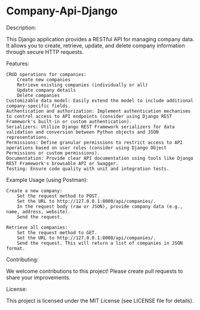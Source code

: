 # Company-Api-Django
Description:

This Django application provides a RESTful API for managing company data. It allows you to create, retrieve, update, and delete company information through secure HTTP requests.

Features:

    CRUD operations for companies:
        Create new companies
        Retrieve existing companies (individually or all)
        Update company details
        Delete companies
    Customizable data model: Easily extend the model to include additional company-specific fields.
    Authentication and authorization: Implement authentication mechanisms to control access to API endpoints (consider using Django REST Framework's built-in or custom authentication).
    Serializers: Utilize Django REST Framework serializers for data validation and conversion between Python objects and JSON representations.
    Permissions: Define granular permissions to restrict access to API operations based on user roles (consider using Django Object Permissions or custom permissions).
    Documentation: Provide clear API documentation using tools like Django REST Framework's browsable API or Swagger.
    Testing: Ensure code quality with unit and integration tests.

Example Usage (using Postman):

    Create a new company:
        Set the request method to POST.
        Set the URL to http://127.0.0.1:8000/api/companies/.
        In the request body (raw or JSON), provide company data (e.g., name, address, website).
        Send the request.

    Retrieve all companies:
        Set the request method to GET.
        Set the URL to http://127.0.0.1:8000/api/companies/.
        Send the request. This will return a list of companies in JSON format.

Contributing:

We welcome contributions to this project! Please create pull requests to share your improvements.

License:

This project is licensed under the MIT License (see LICENSE file for details).

